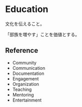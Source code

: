 # Education

文化を伝えること。

「部族を増やす」ことを価値とする。

## Reference

-   Community
-   Communication
-   Documentation
-   Engagement
-   Organization
-   Teaching
-   Mentoring
-   Entertainment
